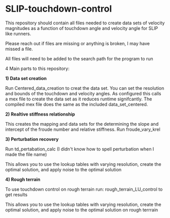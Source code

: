 # SLIP-touchdown-control

This repository should contain all files needed to create data sets of velocity  magnitudes as a function of touchdown angle and velocity angle for SLIP like runners.  

Please reach out if files are missing or anything is broken, I may have missed a file.

All files will need to be added to the search path for the program to run

4 Main parts to this repository:

**1) Data set creation**

Run Centered_data_creation to creat the data set.  You can set the resolution and bounds of the touchdown and velocity angles.  As configured this calls a mex file to create the data set as it reduces runtime signifcantly.  The compiled mex file does the same as the included data_set_centered.

**2) Realtive stiffness relationship**

This creates the mapping and data sets for the determining the slope and intercept of the froude number and relative stiffness.  Run froude_vary_krel

**3) Perturbation recovery**

Run td_pertabation_calc (I didn't know how to spell perturbation when I made the file name)

This allows you to use the lookup tables with varying resolution, create the optimal solution, and apply noise to the optimal solution

**4) Rough terrain**

To use touchdown control on rough terrain run: rough_terrain_LU_control to get results

This allows you to use the lookup tables with varying resolution, create the optimal solution, and apply noise to the optimal solution on rough terrrain
